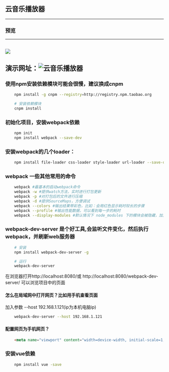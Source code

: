 ## 云音乐播放器
-----
### 预览
-----
![](https://github.com/huangbin1/music_vue2/blob/master/music_vue2.gif)
-----
演示网址：![云音乐播放器](https://huangbin1.github.io/music_vue2/)
-----
### 使用npm安装依赖模块可能会很慢，建议换成cnpm 
````sh
	npm install -g cnpm --registry=http://registry.npm.taobao.org

	# 安装依赖模块
	cnpm install
````
### 初始化项目，安装webpack依赖
```sh
	npm init 
	npm install webpack --save-dev
````
### 安装webpack的几个loader：
````sh
	npm install file-loader css-loader style-loader url-loader --save-dev
````
### webpack 一些其他常用的命令
````sh
	webpack #最基本的启动webpack命令
	webpack -w #提供watch方法，实时进行打包更新
	webpack -p #对打包后的文件进行压缩
	webpack -d #提供SourceMaps，方便调试
	webpack --colors #输出结果带彩色，比如：会用红色显示耗时较长的步骤
	webpack --profile #输出性能数据，可以看到每一步的耗时
	webpack --display-modules #默认情况下 node_modules 下的模块会被隐藏，加上这个参数可以显示这些被隐藏的模块
````
### webpack-dev-server  是个好工具,会监听文件变化，然后执行webpack，并刷新web服务器
````sh
	# 安装
	npm install webpack-dev-server -g

	# 运行
	webpack-dev-server
````
在浏览器打开http://localhost:8080/或 http://localhost:8080/webpack-dev-server/ 可以浏览项目中的页面
#### 怎么在局域网中打开网页？比如用手机查看页面
加入参数 --host 192.168.1.121(ip为本机电脑ip)
````sh
	webpack-dev-server --host 192.168.1.121
````
#### 配置网页为手机网页？
````html
	<meta name="viewport" content="width=device-width, initial-scale=1, user-scalable=no, minimal-ui" />
````
### 安装vue依赖
````sh
	npm install vue -save
````
